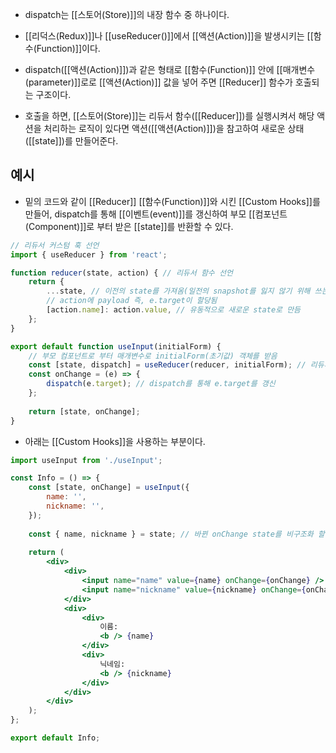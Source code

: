 - dispatch는 [[스토어(Store)]]의 내장 함수 중 하나이다.
- [[리덕스(Redux)]]나 [[useReducer()]]에서 [[액션(Action)]]을 발생시키는 [[함수(Function)]]이다.
- dispatch([[액션(Action)]])과 같은 형태로 [[함수(Function)]] 안에 [[매개변수(parameter)]]로로 [[액션(Action)]] 값을 넣어 주면 [[Reducer]] 함수가 호출되는 구조이다.

- 호출을 하면, [[스토어(Store)]]는 리듀서 함수([[Reducer]])를 실행시켜서 해당 액션을 처리하는 로직이 있다면 액션([[액션(Action)]])을 참고하여 새로운 상태([[state]])를 만들어준다.


## 예시

- 밑의 코드와 같이 [[Reducer]] [[함수(Function)]]와 시킨 [[Custom Hooks]]를 만들어, dispatch를 통해 [[이벤트(event)]]를 갱신하여 부모 [[컴포넌트(Component)]]로 부터 받은 [[state]]를 반환할 수 있다.

```jsx
// 리듀서 커스텀 훅 선언
import { useReducer } from 'react';

function reducer(state, action) { // 리듀서 함수 선언
	return {
		...state, // 이전의 state를 가져옴(일전의 snapshot를 잃지 않기 위해 쓰는 것이 좋음)
		// action에 payload 즉, e.target이 할당됨 
		[action.name]: action.value, // 유동적으로 새로운 state로 만듬
	};
}

export default function useInput(initialForm) { 
	// 부모 컴포넌트로 부터 매개변수로 initialForm(초기값) 객체를 받음
	const [state, dispatch] = useReducer(reducer, initialForm); // 리듀서 함수와 초기값
	const onChange = (e) => {
		dispatch(e.target); // dispatch를 통해 e.target를 갱신
	};
	
	return [state, onChange];
}
```

- 아래는 [[Custom Hooks]]을 사용하는 부분이다.

```jsx
import useInput from './useInput';

const Info = () => {
	const [state, onChange] = useInput({
		name: '',
		nickname: '',
	});
	
	const { name, nickname } = state; // 바뀐 onChange state를 비구조화 할당
	
	return (
		<div>
			<div>
				<input name="name" value={name} onChange={onChange} />
				<input name="nickname" value={nickname} onChange={onChange} />
			</div>
			<div>
				<div>
					이름:
					<b /> {name}
				</div>
				<div>
					닉네임:
					<b /> {nickname}
				</div>
			</div>
		</div>
	);
};

export default Info;
```
